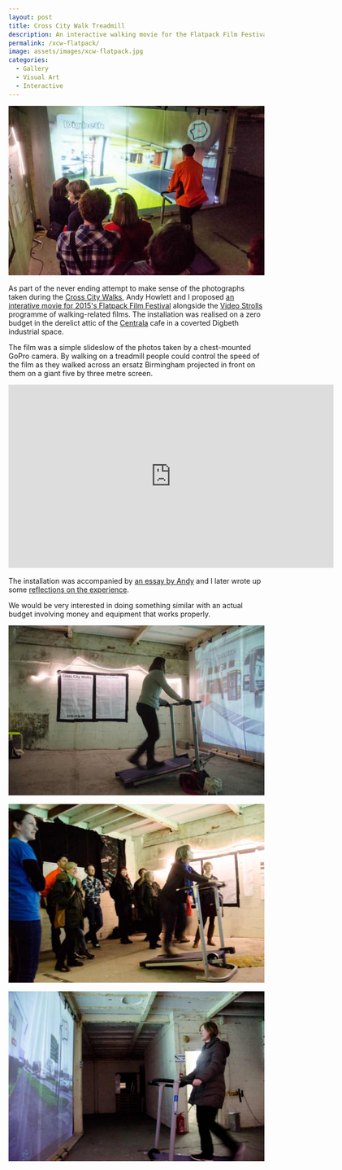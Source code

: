 ```yaml
---
layout: post
title: Cross City Walk Treadmill
description: An interactive walking movie for the Flatpack Film Festival
permalink: /xcw-flatpack/
image: assets/images/xcw-flatpack.jpg
categories:
  - Gallery
  - Visual Art
  - Interactive
---
```


![](/assets/images/xcw-flatpack.jpg)

As part of the never ending attempt to make sense of the photographs taken during the [Cross City Walks](http://xcw.org.uk), Andy Howlett and I proposed [an interative movie for 2015's Flatpack Film Festival](http://flatpackfestival.org.uk/event/cross-city-walks/) alongside the [Video Strolls](https://videostrolls.com/2015/03/01/video-strolls-at-flatpack-film-festival/) programme of walking-related films. The installation was realised on a zero budget in the derelict attic of the [Centrala](http://centrala-space.org.uk) cafe in a coverted Digbeth industrial space.

The film was a simple slideslow of the photos taken by a chest-mounted GoPro camera. By walking on a treadmill people could control the speed of the film as they walked across an ersatz Birmingham projected in front on them on a giant five by three metre screen.

<iframe src="https://player.vimeo.com/video/123459255" width="640" height="360" frameborder="0" webkitallowfullscreen="" mozallowfullscreen="" allowfullscreen=""></iframe>

The installation was accompanied by [an essay by Andy](http://xcw.org.uk/flatpack-festival-installation-2015/forward/) and I later wrote up some [reflections on the experience](http://xcw.org.uk/towards-a-theory-of-cross-city-walks/). 

We would be very interested in doing something similar with an actual budget involving money and equipment that works properly. 

![](/assets/images/xcw-flatpack-2.jpg)

![](/assets/images/xcw-flatpack-3.jpg)

![](/assets/images/xcw-flatpack-4.jpg)

